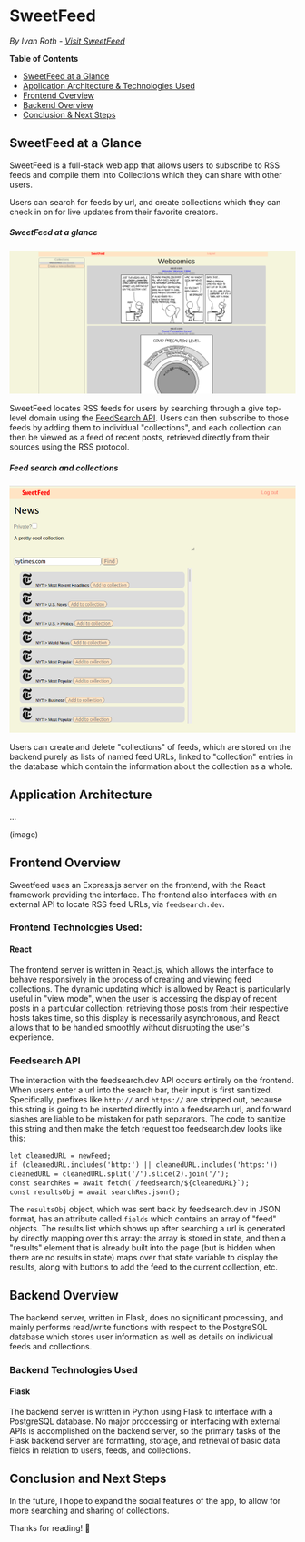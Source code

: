 # SweetFeed
*By Ivan Roth - [Visit SweetFeed](http://sweetfeed.herokuapp.com/)*

**Table of Contents**
* [SweetFeed at a Glance](#sweetfeed-at-a-glance)
* [Application Architecture & Technologies Used](#application-architecture)
* [Frontend Overview](#frontend-overview)
* [Backend Overview](#backend-overview)
* [Conclusion & Next Steps](#conclusion-and-next-steps)

## SweetFeed at a Glance
SweetFeed is a full-stack web app that allows users to subscribe to RSS feeds and compile them into Collections which they can share with other users.

Users can search for feeds by url, and create collections which they can check in on for live updates from their favorite creators.

##### SweetFeed at a glance
![SweetFeed at a glance](overview.png)

SweetFeed locates RSS feeds for users by searching through a give top-level domain using the [FeedSearch API](https://feedsearch.dev). Users can then subscribe to those feeds by adding them to individual "collections", and each collection can then be viewed as a feed of recent posts, retrieved directly from their sources using the RSS protocol.

##### Feed search and collections
![Feed search and collection creation](feedsearch.png)

Users can create and delete "collections" of feeds, which are stored on the backend purely as lists of named feed URLs, linked to "collection" entries in the database which contain the information about the collection as a whole.

## Application Architecture
...

(image)

## Frontend Overview
Sweetfeed uses an Express.js server on the frontend, with the React framework providing the interface. The frontend also interfaces with an external API to locate RSS feed URLs, via ``feedsearch.dev``.

### Frontend Technologies Used:
#### React
The frontend server is written in React.js, which allows the interface to behave responsively in the process of creating and viewing feed collections. The dynamic updating which is allowed by React is particularly useful in "view mode", when the user is accessing the display of recent posts in a particular collection: retrieving those posts from their respective hosts takes time, so this display is necessarily asynchronous, and React allows that to be handled smoothly without disrupting the user's experience.

### Feedsearch API
The interaction with the feedsearch.dev API occurs entirely on the frontend. When users enter a url into the search bar, their input is first sanitized. Specifically, prefixes like ``http://`` and ``https://`` are stripped out, because this string is going to be inserted directly into a feedsearch url, and forward slashes are liable to be mistaken for path separators. The code to sanitize this string and then make the fetch request too feedsearch.dev looks like this:

```
let cleanedURL = newFeed;
if (cleanedURL.includes('http:') || cleanedURL.includes('https:')) cleanedURL = cleanedURL.split('/').slice(2).join('/');
const searchRes = await fetch(`/feedsearch/${cleanedURL}`);
const resultsObj = await searchRes.json();
```

The ``resultsObj`` object, which was sent back by feedsearch.dev in JSON format, has an attribute called ``fields`` which contains an array of "feed" objects. The results list which shows up after searching a url is generated by directly mapping over this array: the array is stored in state, and then a "results" element that is already built into the page (but is hidden when there are no results in state) maps over that state variable to display the results, along with buttons to add the feed to the current collection, etc.

## Backend Overview
The backend server, written in Flask, does no significant processing, and mainly performs read/write functions with respect to the PostgreSQL database which stores user information as well as details on individual feeds and collections.

### Backend Technologies Used
#### Flask
The backend server is written in Python using Flask to interface with a PostgreSQL database. No major proccessing or interfacing with external APIs is accomplished on the backend server, so the primary tasks of the Flask backend server are formatting, storage, and retrieval of basic data fields in relation to users, feeds, and collections.

## Conclusion and Next Steps
In the future, I hope to expand the social features of the app, to allow for more searching and sharing of collections.

Thanks for reading! 🍓
